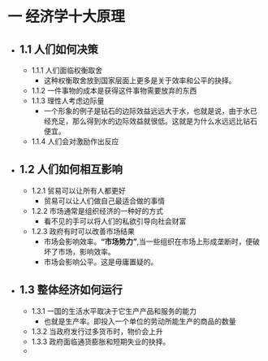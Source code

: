 # 一 经济学十大原理

- ## 1.1 人们如何决策
  - 1.1.1 人们面临权衡取舍
    - 这种权衡取舍放到国家层面上更多是关于效率和公平的抉择。
  - 1.1.2 一件事物的成本是获得这件事物需要放弃的东西
  - 1.1.3 理性人考虑边际量
    - 一个形象的例子是钻石的边际效益远远大于水，也就是说，由于水已经充足，那么得到水的边际效益就很低。这就是为什么水远远比钻石便宜。
  - 1.1.4 人们会对激励作出反应
- ## 1.2 人们如何相互影响
  - 1.2.1 贸易可以让所有人都更好
    - 贸易可以让人们做自己最适合做的事情
  - 1.2.2 市场通常是组织经济的一种好的方式
    - 看不见的手可以将人们的私欲引导向社会财富
  - 1.2.3 政府有时可以改善市场结果
    - 市场会影响效率。**“市场势力”**,当一些组织在市场上形成垄断时，便破坏了市场，影响效率。
    - 市场会影响公平。这是毋庸置疑的。
- ## 1.3 整体经济如何运行
  - 1.3.1 一国的生活水平取决于它生产产品和服务的能力
    - 也就是生产率。即投入一个单位的劳动所能生产的商品的数量
  - 1.3.2 当政府发行过多货币时，物价会上升
  - 1.3.3 政府面临通货膨胀和短期失业的抉择。
  - 